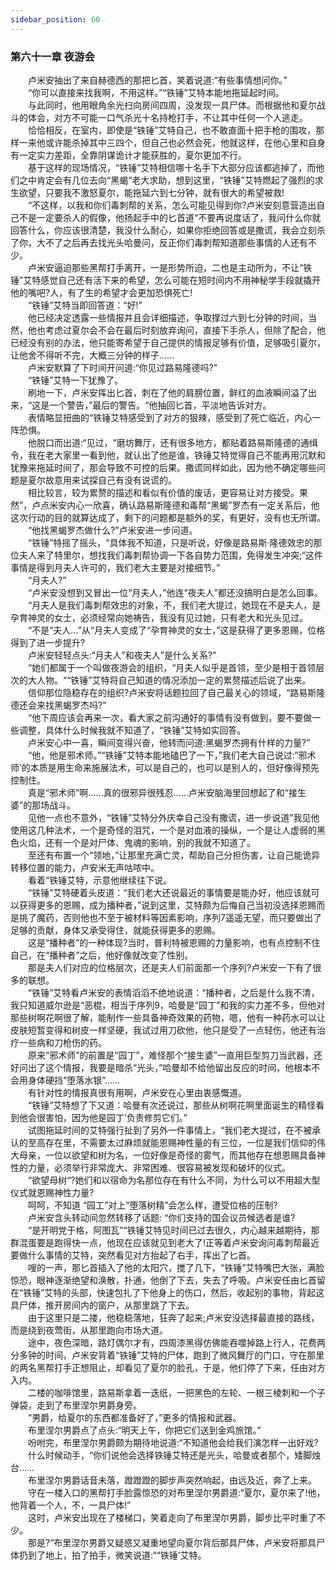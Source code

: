 ```yaml
---
sidebar_position: 60
---
```

### 第六十一章 夜游会  


　　卢米安抽出了来自赫德西的那把匕首，笑着说道:“有些事情想问你。”  
　　“你可以直接来找我啊，不用这样。”“铁锤”艾特本能地拖延起时间。  
　　与此同时，他用眼角余光扫向房间四周，没发现一具尸体。而根据他和夏尔战斗的体会，对方不可能一口气杀光十名持枪打手，不让其中任何一个人逃走。  
　　恰恰相反，在室内，即使是“铁锤”艾特自己，也不敢直面十把手枪的围攻，那样一来他或许能杀掉其中三四个，但自己也必然会死，他就这样，在他心里和自身有一定实力差距，全靠阴谋诡计才能获胜的，夏尔更加不行。  
　　基于这样的现场情况，“铁锤”艾特相信哪十名手下大部分应该都逃掉了，而他们之中肯定会有几位去向“黑蝎”老大求助，想到这里，“铁锤”艾特燃起了强烈的求生欲望，只要我不激怒夏尔，能拖延六到七分钟，就有很大的希望被救!  
　　“不这样，以我和你们毒刺帮的关系，怎么可能见得到你?卢米安刻意营造出自己不是一定要杀人的假像，他扬起手中的匕首道“不要再说度话了，我问什么你就回答什么，你应该很清楚，我没什么耐心，如果你拒绝回答或是撒谎，我会立刻杀了你，大不了之后再去找光头哈曼问，反正你们毒刺帮知道那些事情的人还有不少。  
　　卢米安逼迫那些黑帮打手离开，一是形势所迫，二也是主动所为，不让“铁锤”艾特感觉自己还有活下来的希望，怎么可能在短时间内不用神秘学手段就撬开他的嘴吧?人，有了生的希望才会更加恐惧死亡!  
　　“铁锤”艾特当即回答道：“好!”  
　　他已经决定透露一些情报并且会详细描述，争取撑过六到七分钟的时间，当然，他也考虑过夏尔会不会在最后时刻放弃询问，直接下手杀人，但除了配合，他已经没有别的办法，他只能寄希望于自己提供的情报足够有价值，足够吸引夏尔，让他舍不得听不完，大概三分钟的样子……  
　　卢米安默算了下时间开问道:“你见过路易隆德吗?”  
　　“铁锤”艾特一下犹豫了。  
　　刷地一下，卢米安挥出匕首，刺在了他的肩膀位置，鲜红的血液瞬间溢了出来，“这是一个警告，”最后的警告。“他抽回匕首，平淡地告诉对方。  
　　表情略显扭曲的“铁锤艾特感受到了对方的狠辣，感受到了死亡临近，内心一阵恐惧。  
　　他脱口而出道:“见过，“磨坊舞厅，还有很多地方，都贴着路易斯隆德的通缉令，我在老大家里一看到他，就认出了他是谁，铁锤艾特觉得自己不能再用沉默和犹豫来拖延时间了，那会导致不可控的后果。撒谎同样如此，因为他不确定哪些问题是夏尔故意用来试探自己有没有说谎的。  
　　相比较言，较为累赘的描述和看似有价值的废话，更容易让对方接受。果然”，卢点米安内心一欣喜，确认路易斯隆德和毒帮“黑蝎”罗杰有一定关系后，他这次行动的目的就算达成了，剩下的问题都是额外的奖，有更好，没有也无所谓。  
　　“他找黑蝎罗杰做什么?”卢米安进一步问道。  
　　“铁锤”特摇了摇头，“具体我不知道，只是听说，好像是路易斯·隆德效忠的那位夫人来了特里尔，想找我们毒刺帮协调一下各自势力范围，免得发生冲突;“这件事情是得到月夫人许可的，我们老大主要是对接细节。”  
　　“月夫人?”  
　　“卢米安没想到又冒出一位“月夫人，”他连“夜夫人”都还没搞明白是怎么回事。  
　　“月夫人是我们毒刺帮效忠的对象，不，我们老大提过，她现在不是夫人，是孕育神灵的女士，必须经常向她祷告，我没有见过她，只有老大和光头见过。  
　　“不是“夫人…”从“月夫人变成了“孕育神灵的女士，”这是获得了更多恩赐，位格得到了进一步提升?  
　　卢米安轻轻点头:“月夫人”和夜夫人”是什么关系?”  
　　“她们都属于一个叫做夜游会的组织，“月夫人似乎是首领，至少是相于首领层次的大人物。““铁锤”艾特将自己知道的情况添加一定的累赘描述后说了出来。  
　　信仰那位隐稳存在的组织?卢米安将话题拉回了自己最关心的领域，“路易斯隆德还会来找黑蝎罗杰吗?”  
　　“他下周应该会再来一次，看大家之前沟通好的事情有没有做到，要不要做一些调整，具体什么时候我就不知道了，“铁锤”艾特如实回答。  
　　卢米安心中一喜，瞬间变得兴奋，他转而问道:黑蝎罗杰拥有什样的力量?”  
　　“他，他是邪术师。”“铁锤”艾特本能地磕巴了一下，”我们老大自己说过:“邪术师’的本质是用生命来施展法术，可以是自己的，也可以是别人的，但好像得预先控制住。  
　　真是“邪术师”啊……真的很邪异很残忍……卢米安脑海里回想起了和“接生婆”的那场战斗。  
　　见他一点也不意外，“铁锤”艾特分外庆幸自己没有撒谎，进一步说道”我见他使用这几种法术，一个是奇怪的泪咒，一个是对血液的操纵，一个是让人虚弱的黑色火焰，还有一个是对尸体、鬼魂的影响，别的我就不知道了。  
　　至还有布置一个“领地，”让那里充满亡灵，帮助自己分担伤害，让自己能诡异转移位置的能力，卢安米无声咕哝中。  
　　看着“铁锤艾特，示意他继续往下说。  
　　“铁锤”艾特硬着头皮道：“我们老大还说最近的事情要是能办好，他应该就可以获得更多的恩赐，成为播种者，”说到这里，艾特颇为后悔自己当初没选择恩赐而是挑了魔药，否则他也不至于被材料等因素影响，序列7遥遥无望，而只要做出了足够的贡献，身体又承受得住，就能获得更多的恩赐。  
　　这是“播种者”的一种体现?当时，普利特被恩赐的力量影响，也有点控制不住自己，在“播种者”之后，他好像就改变了性别。  
　　那是夫人们对应的位格层次，还是夫人们前面那一个序列?卢米安一下有了很多的联想。  
　　“铁锤”艾特看卢米安的表情滔滔不绝地说道：“播种者，之后是什么我不清，我只知道威尔逊是“恶棍，相当于序列9，哈曼是“园丁”和我的实力差不多，但他对那些树啊花啊很了解，能制作一些具备神奇效果的药物，嗯，他有一种药水可以让皮肤短暂变得和树皮一样坚硬，我试过用刀砍他，他只是受了一点轻伤，他还有治疗一些病和刀枪伤的药。  
　　原来“邪术师”的前置是“园丁”，难怪那个“接生婆”一直用巨型剪刀当武器，还好问出了这个情报，我要是暗杀“光头，”哈曼却不给他留出反应的时间，他根本不会用身体硬挡“堕落水银”……  
　　有针对性的情报真很有用啊，卢米安在心里由衷感慨道。  
　　“铁锤”艾特想了下又道：哈曼有次还说过，那些从树啊花啊里面诞生的精怪看到他会很害怕，因为他是园丁’负责修剪它们。”  
　　试图拖延时间的艾特强行扯到了另外一件事情上，“我们老大提过，在不被承认的至高存在里，不需要太过麻烦就能恩赐神性量的有三位，一位是我们信仰的伟大母亲，一位以欲望和树为名，一位好像是奇怪的雾气，而其他存在想恩赐具备神性的力量，必须举行非常庞大、非常困难、很容易被发现和破坏的仪式。  
　　“欲望母树“?她们和以宿命为名那位存在有什么不同，为什么可以不用超大型仪式就恩赐神性力量?  
　　呵呵，不知道 “园工”对上”堕落树精”会怎么样，遭受位格的压制?  
　　卢米安含头转动间忽然转移了话题: “你们支持的国会议员候选者是谁?  
　　“是开明党于格，阿图瓦”“铁锤艾特见时间已过去很久，内心越来越期待，那群混蛋要是跑得快一点，他现在应该就见到老大了!正等着卢米安询问毒刺帮最近要做什么事情的艾特，突然看见对方抬起了右手，挥出了匕首。  
　　嗖的一声，那匕首插入了他的太阳穴，搅了几下，“铁锤”艾特嘴巴大张，满脸惊恐，眼神逐渐绝望和涣散，扑通，他倒了下去，失去了呼吸。卢米安任由匕首留在“铁锤”艾特的头部，快速包扎了下他身上的伤口，然后，收起别的事物，背起这具尸体，推开房间内的窗户，从那里跳了下去。  
　　由于这里只是二搂，他稳稳落地，狂奔了起来;卢米安没选择最直接的路线，而是绕到夜莺街，从那里跑向市场大道。  
　　途中，夜色深暗，路灯偶尔才有，四周漆黑得仿佛能吞噬掉路上行人，花费两分多钟的时间，卢米安背着“铁锤”艾特的尸体，跑到了微风舞厅的门口，守在那里的两名黑帮打手正想阻止，却看见了夏尔的脸孔，于是，他们停了下来，任由对方入内。  
　　二楼的咖啡馆里，路易斯拿着一迭纸，一把黑色的左轮、一根三棱刺和一个子弹袋，走到了布里涅尔男爵身旁。  
　　”男爵，给夏尔的东西都准备好了，”更多的情报和武器。  
　　布里涅尔男爵点了点头:“明天上午，你把它们送到金鸡旅馆。”  
　　吩咐完，布里涅尔男爵颇为期待地说道:“不知道他会给我们演怎样一出好戏?  
　　什么时候动手，“你们说他会选择铁锤艾特还是光头，哈曼或者那个，矮脚烛台……  
　　布里涅尔男爵话音未落，蹬蹬蹬的脚步声突然响起，由远及近，奔了上来。  
　　守在一楼入口的黑帮打手脸露惊恐的对布里涅尔男爵道:“夏尔，夏尔来了!他，他背着一个人，不，一具尸体!”  
　　这时，卢米安出现在了楼梯口，笑着走向了布里涅尔男爵，脚步比平时重了不少。  
　　那是?“布里涅尔男爵又疑惑又凝重地望向夏尔背后那具尸体，卢米安将那具尸体扔到了地上，拍了拍手，微笑说道:““铁锤’艾特。  
